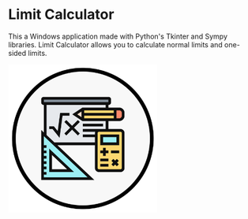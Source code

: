 # Limit Calculator
This a Windows application made with Python's Tkinter and Sympy libraries. Limit Calculator allows you to calculate normal limits and one-sided limits.

<!-- ![Math](/math.png "Math") -->

<img src="./math.png" alt="Math" width="60%" height="60%">